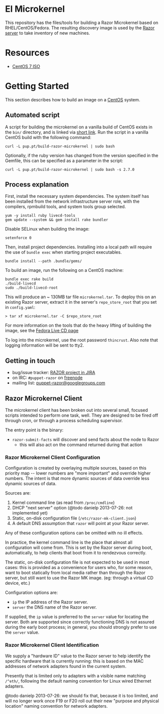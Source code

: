 # El Microkernel

This repository has the files/tools for building a Razor Microkernel based
on RHEL/CentOS/Fedora. The resulting discovery image is used by the
[Razor server](https://github.com/puppetlabs/razor-server) to take
inventory of new machines.

# Resources

 * [CentOS 7 ISO](http://isoredirect.centos.org/centos/7/isos/x86_64/)

# Getting Started

This section describes how to build an image on a
[CentOS](http://centos.org/) system.

## Automated script

A script for building the microkernel on a vanilla build of CentOS exists
in the `bin/` directory, and is linked via [short link](http://pup.pt/build-razor-microkernel).
Run the script in a vanilla CentOS build with the following command:

`curl -L pup.pt/build-razor-microkernel | sudo bash`

Optionally, if the ruby version has changed from the version specified in the
Gemfile, this can be specified as a parameter in the script:

`curl -L pup.pt/build-razor-microkernel | sudo bash -s 2.7.0`

## Process explanation

First, install the necessary system dependencies.  The system itself has been
installed from the network infrastructure server role, with the compilers,
rpmbuild tools, and system tools group selected.

    yum -y install ruby livecd-tools
    gem update --system && gem install rake bundler

Disable SELinux when building the image:

    setenforce 0

Then, install project dependencies.  Installing into a local path will require
the use of `bundle exec` when starting project executables.

    bundle install --path .bundle/gems/

To build an image, run the following on a CentOS machine:

    bundle exec rake build
    ./build-livecd
    sudo ./build-livecd-root

This will produce an ~ 130MB tar file `microkernel.tar`. To deploy this on
an existing Razor server, extract it in the server's `repo_store_root` that
you set in `config.yaml`:

    > tar xf microkernel.tar -C $repo_store_root

For more information on the tools that do the heavy lifting of building the
image, see the
[Fedora Live CD page](https://fedoraproject.org/wiki/How_to_create_and_use_a_Live_CD?rd=How_to_create_and_use_Fedora_Live_CD)

To log into the microkernel, use the root password `thincrust`. Also
note that logging information will be sent to tty2.

## Getting in touch

* bug/issue tracker: [RAZOR project in JIRA](https://tickets.puppetlabs.com/browse/RAZOR)
* on IRC: `#puppet-razor` on [freenode](http://freenode.net/)
* mailing list: [puppet-razor@googlegroups.com](http://groups.google.com/group/puppet-razor)

## Razor Microkernel Client

The microkernel client has been broken out into several small, focused scripts
intended to perform one task, well.  They are designed to be fired off through
cron, or through a process scheduling supervisor.

The entry point is the binary:

 * `razor-submit-facts` will discover and send facts about the node to Razor
   - this will also act on the command returned during that action

### Razor Microkernel Client Configuration

Configuration is created by overlaying multiple sources, based on this
priority map -- lower numbers are "more important" and override higher
numbers.  The intent is that more dynamic sources of data override less
dynamic sources of data.

Sources are:

1. Kernel command line (as read from `/proc/cmdline`)
2. DHCP "next server" option (@todo danielp 2013-07-26: not implemented yet)
3. Static, on-disk configuration file (`/etc/razor-mk-client.json`)
4. A default DNS assumption that `razor` will point at your Razor server.

Any of these configuration options can be omitted with no ill effects.

In practice, the kernel command line is the place that almost all
configuration will come from.  This is set by the Razor server during boot,
automatically, to help clients that boot from it to rendezvous correctly.

The static, on-disk configuration file is not expected to be used in most
cases: this is provided as a convenience for users who, for some reason, want
to boot statically from local media rather than through the Razor server, but
still want to use the Razor MK image.  (eg: through a virtual CD device, etc.)

Configuration options are:

 * `ip` the IP address of the Razor server.
 * `server` the DNS name of the Razor server.

If supplied, the `ip` value is preferred to the `server` value for locating
the server.  Both are supported since correctly functioning DNS is not assured
during the early boot process; in general, you should strongly prefer to use the `server` value.

### Razor Microkernel Client Identification

We supply a "hardware ID" value to the Razor server to help identify the
specific hardware that is currently running: this is based on the MAC
addresses of network adapters found in the current system.

Presently that is limited only to adapters with a visible name matching
`/^eth/`, following the default naming convention for Linux wired
Ethernet adapters.

@todo danielp 2013-07-26: we should fix that, because it is too limited, and
will no longer work once F19 or F20 roll out their new "purpose and physical
location" naming convention for network adapters.
